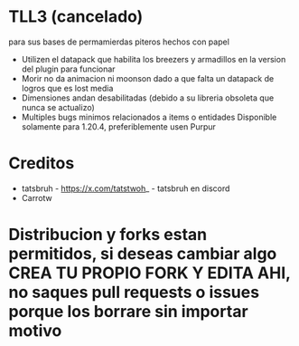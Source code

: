 # TLL3 (cancelado)
para sus bases de permamierdas piteros hechos con papel
- Utilizen el datapack que habilita los breezers y armadillos en la version del plugin para funcionar
- Morir no da animacion ni moonson dado a que falta un datapack de logros que es lost media
- Dimensiones andan desabilitadas (debido a su libreria obsoleta que nunca se actualizo)
- Multiples bugs minimos relacionados a items o entidades
Disponible solamente para 1.20.4, preferiblemente usen Purpur 

# Creditos
- tatsbruh - https://x.com/tatstwoh_ - tatsbruh en discord
- Carrotw

# Distribucion y forks estan permitidos, si deseas cambiar algo CREA TU PROPIO FORK Y EDITA AHI, no saques pull requests o issues porque los borrare sin importar motivo 
